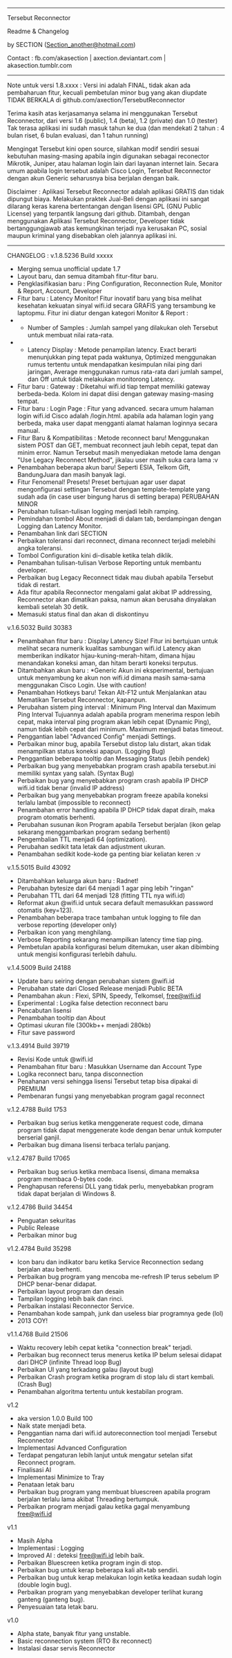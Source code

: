 ****************************
Tersebut Reconnector

Readme & Changelog

by SECTION (Section_another@hotmail.com)

Contact : fb.com/akasection | axection.deviantart.com | akasection.tumblr.com
****************************
Note untuk versi 1.8.xxxx : 
Versi ini adalah FINAL, tidak akan ada pembaharuan fitur, kecuali pembetulan minor bug yang akan diupdate TIDAK BERKALA
di github.com/axection/TersebutReconnector

Terima kasih atas kerjasamanya selama ini menggunakan Tersebut Reconnector, dari versi 1.6 (public), 1.4 (beta), 1.2 (private)
dan 1.0 (tester) 
Tak terasa aplikasi ini sudah masuk tahun ke dua (dan mendekati 2 tahun : 4 bulan riset, 6 bulan evaluasi, dan 1 tahun running)

Mengingat Tersebut kini open source, silahkan modif sendiri sesuai kebutuhan masing-masing apabila ingin digunakan sebagai
reconector Mikrotik, Juniper, atau halaman login lain dari layanan internet lain. Secara umum apabila login tersebut adalah
Cisco Login, Tersebut Reconnector dengan akun Generic seharusnya bisa berjalan dengan baik.

Disclaimer : 
Aplikasi Tersebut Reconnector adalah aplikasi GRATIS dan tidak dipungut biaya. Melakukan praktek Jual-Beli dengan 
aplikasi ini sangat dilarang keras karena bertentangan dengan lisensi GPL (GNU Public License) yang terpantik langsung
dari github. Ditambah, dengan menggunakan Aplikasi Tersebut Reconnector, Developer tidak bertanggungjawab atas kemungkinan
terjadi nya kerusakan PC, sosial maupun kriminal yang disebabkan oleh jalannya aplikasi ini. 

****************************
CHANGELOG :
v.1.8.5236 Build xxxxx
- Merging semua unofficial update 1.7
- Layout baru, dan semua ditambah fitur-fitur baru.
- Pengklasifikasian baru : Ping Configuration, Reconnection Rule, Monitor & Report, Account, Developer
- Fitur baru : Latency Monitor! Fitur inovatif baru yang bisa melihat kesehatan kekuatan sinyal wifi.id secara GRAFIS 
yang tersambung ke laptopmu. Fitur ini diatur dengan kategori Monitor & Report :
- - Number of Samples : Jumlah sampel yang dilakukan oleh Tersebut untuk membuat nilai rata-rata.
- - Latency Display : Metode penampilan latency. Exact berarti menunjukkan ping tepat pada waktunya, Optimized 
menggunakan rumus tertentu untuk mendapatkan kesimpulan nilai ping dari jaringan, Average menggunakan rumus rata-rata 
dari jumlah sampel, dan Off untuk tidak melakukan monitorong Latency.
- Fitur baru : Gateway : Diketahui wifi.id tiap tempat memiliki gateway berbeda-beda. Kolom ini dapat diisi dengan gateway
masing-masing tempat.
- Fitur baru : Login Page : Fitur yang advanced. secara umum halaman login wifi.id Cisco adalah /login.html. apabila
ada halaman login yang berbeda, maka user dapat mengganti alamat halaman loginnya secara manual.
- Fitur Baru & Kompatibilitas : Metode reconnect baru! Menggunakan sistem POST dan GET, membuat reconnect jauh lebih
cepat, tepat dan minim error. Namun Tersebut masih menyediakan metode lama dengan "Use Legacy Reconnect Method", jikalau
user masih suka cara lama :v
- Penambahan beberapa akun baru! Seperti ESIA, Telkom Gift, BandungJuara dan masih banyak lagi.
- Fitur Fenomenal! Presets! Preset bertujuan agar user dapat mengonfigurasi settingan Tersebut dengan template-template
yang sudah ada (in case user bingung harus di setting berapa)
PERUBAHAN MINOR
- Perubahan tulisan-tulisan logging menjadi lebih ramping.
- Pemindahan tombol About menjadi di dalam tab, berdampingan dengan Logging dan Latency Monitor.
- Penambahan link dari SECTION
- Perbaikan toleransi dari reconnect, dimana reconnect terjadi melebihi angka toleransi.
- Tombol Configuration kini di-disable ketika telah diklik.
- Penambahan tulisan-tulisan Verbose Reporting untuk membantu developer.
- Perbaikan bug Legacy Reconnect tidak mau diubah apabila Tersebut tidak di restart.
- Ada fitur apabila Reconnector mengalami galat akibat IP addressing, Reconnector akan dimatikan paksa, namun
akan berusaha dinyalakan kembali setelah 30 detik.
- Memasuki status final dan akan di diskontinyu

v.1.6.5032 Build 30383
- Penambahan fitur baru : Display Latency Size!
Fitur ini bertujuan untuk melihat secara numerik kualitas sambungan wifi.id
Latency akan memberikan indikator hijau-kuning-merah-hitam, dimana hijau menandakan
koneksi aman, dan hitam berarti koneksi terputus.
- Ditambahkan akun baru : *Generic
Akun ini eksperimental, bertujuan untuk menyambung ke akun non wifi.id dimana masih sama-sama
menggunakan Cisco Login. Use with caution!
- Penambahan Hotkeys baru! Tekan Alt-F12 untuk Menjalankan atau Mematikan Tersebut Reconnector, kapanpun.
- Perubahan sistem ping interval : Minimum Ping Interval dan Maximum Ping Interval
Tujuannya adalah apabila program menerima respon lebih cepat, maka interval ping program akan
lebih cepat (Dynamic Ping), namun tidak lebih cepat dari minimum. Maximum menjadi batas timeout.
- Penggantian label "Advanced Config" menjadi Settings.
- Perbaikan minor bug, apabila Tersebut distop lalu distart, akan tidak menampilkan status koneksi
apapun. (Logging Bug)
- Penggantian beberapa tooltip dan Messaging Status (lebih pendek)
- Perbaikan bug yang menyebabkan program crash apabila tersebut.ini memiliki syntax yang salah. (Syntax Bug)
- Perbaikan bug yang menyebabkan program crash apabila IP DHCP wifi.id tidak benar (invalid IP address)
- Perbaikan bug yang menyebabkan program freeze apabila koneksi terlalu lambat (impossible to reconnect)
- Penambahan error handling apabila IP DHCP tidak dapat diraih, maka program otomatis berhenti.
- Perubahan susunan ikon Program apabila Tersebut berjalan (ikon gelap sekarang menggambarkan program
sedang berhenti)
- Pengembalian TTL menjadi 64 (optimization).
- Perubahan sedikit tata letak dan adjustment ukuran.
- Penambahan sedikit kode-kode ga penting biar keliatan keren :v

v.1.5.5015 Build 43092
- Ditambahkan keluarga akun baru : Radnet!
- Perubahan bytesize dari 64 menjadi 1 agar ping lebih "ringan"
- Perubahan TTL dari 64 menjadi 128 (fitting TTL nya wifi.id)
- Reformat akun @wifi.id untuk secara default memasukkan password otomatis (key=123).
- Penambahan beberapa trace tambahan untuk logging to file dan verbose reporting (developer only)
- Perbaikan icon yang menghilang.
- Verbose Reporting sekarang menampilkan latency time tiap ping.
- Pembetulan apabila konfigurasi belum ditemukan, user akan dibimbing untuk mengisi 
konfigurasi terlebih dahulu.

v.1.4.5009 Build 24188
- Update baru seiring dengan perubahan sistem @wifi.id
- Perubahan state dari Closed Release menjadi Public BETA
- Penambahan akun : Flexi, SPIN, Speedy, Telkomsel, free@wifi.id
- Experimental : Logika false detection reconnect baru
- Pencabutan lisensi
- Penambahan tooltip dan About
- Optimasi ukuran file (300kb++ menjadi 280kb)
- Fitur save password

v.1.3.4914 Build 39719
- Revisi Kode untuk @wifi.id
- Penambahan fitur baru : Masukkan Username dan Account Type
- Logika reconnect baru, tanpa disconnection
- Penahanan versi sehingga lisensi Tersebut tetap bisa dipakai di PREMIUM
- Pembenaran fungsi yang menyebabkan program gagal reconnect

v.1.2.4788 Build 1753
- Perbaikan bug serius ketika menggenerate request code, dimana program tidak dapat menggenerate
kode dengan benar untuk komputer berserial ganjil.
- Perbaikan bug dimana lisensi terbaca terlalu panjang.

v.1.2.4787 Build 17065
- Perbaikan bug serius ketika membaca lisensi, dimana memaksa program membaca 0-bytes code.
- Penghapusan referensi DLL yang tidak perlu, menyebabkan program tidak dapat berjalan di Windows 8.

v.1.2.4786 Build 34454
- Penguatan sekuritas
- Public Release
- Perbaikan minor bug

v1.2.4784 Build 35298
- Icon baru dan indikator baru ketika Service Reconnection sedang berjalan atau berhenti.
- Perbaikan bug program yang mencoba me-refresh IP terus sebelum IP DHCP benar-benar didapat.
- Perbaikan layout program dan desain
- Tampilan logging lebih baik dan rinci.
- Perbaikan instalasi Reconnector Service.
- Penambahan kode sampah, junk dan useless biar programnya gede (lol)
- 2013 COY!

v1.1.4768 Build 21506
- Waktu recovery lebih cepat ketika "connection break" terjadi.
- Perbaikan bug reconnect terus menerus ketika IP belum selesai didapat dari DHCP
(infinite Thread loop Bug)
- Perbaikan UI yang terkadang galau (layout bug)
- Perbaikan Crash program ketika program di stop lalu di start kembali. (Crash Bug)
- Penambahan algoritma tertentu untuk kestabilan program.

v1.2 
- aka version 1.0.0 Build 100
- Naik state menjadi beta.
- Penggantian nama dari wifi.id autoreconnection tool menjadi Tersebut Reconnector
- Implementasi Advanced Configuration
- Terdapat pengaturan lebih lanjut untuk mengatur setelan sifat Reconnect program.
- Finalisasi AI
- Implementasi Minimize to Tray
- Penataan letak baru
- Perbaikan bug program yang membuat bluescreen apabila program berjalan terlalu lama akibat
Threading bertumpuk.
- Perbaikan program menjadi galau ketika gagal menyambung free@wifi.id

v1.1
- Masih Alpha
- Implementasi : Logging 
- Improved AI : deteksi free@wifi.id lebih baik.
- Perbaikan Bluescreen ketika program ingin di stop.
- Perbaikan bug untuk kerap beberapa kali alt+tab sendiri.
- Perbaikan bug untuk kerap melakukan login ketika keadaan sudah login (double login bug).
- Perbaikan program yang menyebabkan developer terlihat kurang ganteng (ganteng bug).
- Penyesuaian tata letak baru.

v1.0 
- Alpha state, banyak fitur yang unstable.
- Basic reconnection system (RTO 8x reconnect)
- Instalasi dasar servis Reconnector


